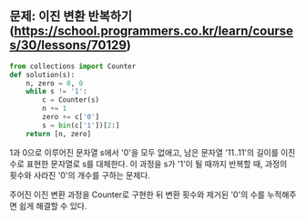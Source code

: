 ## 문제: 이진 변환 반복하기 (https://school.programmers.co.kr/learn/courses/30/lessons/70129)
```python
from collections import Counter
def solution(s):
    n, zero = 0, 0
    while s != '1':
        c = Counter(s)
        n += 1
        zero += c['0']
        s = bin(c['1'])[2:]
    return [n, zero]
```
1과 0으로 이루어진 문자열 s에서 '0'을 모두 없애고, 남은 문자열 '11..11'의 길이를 이진수로 표현한 문자열로 s를 대체한다. 이 과정을 s가 '1'이 될 때까지 반복할 때, 과정의 횟수와 사라진 '0'의 개수를 구하는 문제다.   

주어진 이진 변환 과정을 Counter로 구현한 뒤 변환 횟수와 제거된 '0'의 수를 누적해주면 쉽게 해결할 수 있다.   
